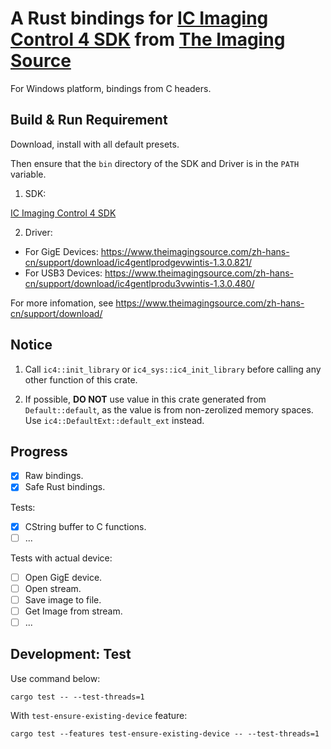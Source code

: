 # A Rust bindings for [IC Imaging Control 4 SDK](https://www.theimagingsource.com/zh-hans-cn/support/download/icimagingcontrol4win-1.1.0.2833/) from [The Imaging Source](https://www.theimagingsource.com/)
For Windows platform, bindings from C headers.

## Build & Run Requirement
Download, install with all default presets.

Then ensure that the `bin` directory of the SDK and Driver is in the `PATH` variable.

1. SDK:

[IC Imaging Control 4 SDK](https://www.theimagingsource.com/zh-hans-cn/support/download/icimagingcontrol4win-1.1.0.2833/)

2. Driver:

- For GigE Devices: https://www.theimagingsource.com/zh-hans-cn/support/download/ic4gentlprodgevwintis-1.3.0.821/
- For USB3 Devices: https://www.theimagingsource.com/zh-hans-cn/support/download/ic4gentlprodu3vwintis-1.3.0.480/

For more infomation, see https://www.theimagingsource.com/zh-hans-cn/support/download/

## Notice
1. Call `ic4::init_library` or `ic4_sys::ic4_init_library` before calling any other function of this crate.

2. If possible, **DO NOT** use value in this crate generated from `Default::default`, as the value is from non-zerolized memory spaces. <br>
Use `ic4::DefaultExt::default_ext` instead.

## Progress
- [x] Raw bindings.
- [x] Safe Rust bindings.

Tests:
- [x] CString buffer to C functions. 
- [ ] ...

Tests with actual device:
- [ ] Open GigE device.
- [ ] Open stream.
- [ ] Save image to file.
- [ ] Get Image from stream.
- [ ] ...

## Development: Test
Use command below:
```commandline
cargo test -- --test-threads=1
```

With `test-ensure-existing-device` feature:
```commandline
cargo test --features test-ensure-existing-device -- --test-threads=1
```
